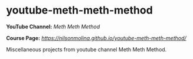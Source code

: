 # youtube-meth-meth-method

**YouTube Channel:** *Meth Meth Method*

**Course Page:** *https://nilsonmolina.github.io/youtube-meth-meth-method/*

Miscellaneous projects from youtube channel Meth Meth Method.